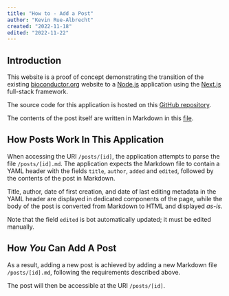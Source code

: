 ```yaml
---
title: "How to - Add a Post"
author: "Kevin Rue-Albrecht"
created: "2022-11-18"
edited: "2022-11-22"
---
```


## Introduction

This website is a proof of concept demonstrating the transition of the existing [bioconductor.org][bioconductor-org] website to a [Node.js][node-js] application using the [Next.js][next-js] full-stack framework.

The source code for this application is hosted on this [GitHub repository][github-repo].

The contents of the post itself are written in Markdown in this [file][github-post-file].

## How Posts Work In This Application

When accessing the URI `/posts/[id]`, the application attempts to parse the file `/posts/[id].md`.
The application expects the Markdown file to contain a YAML header with the fields `title`, `author`, `added` and `edited`,
followed by the contents of the post in Markdown.

Title, author, date of first creation, and date of last editing metadata in the YAML header are displayed in dedicated components of the page,
while the body of the post is converted from Markdown to HTML and displayed _as-is_.

Note that the field `edited` is bot automatically updated; it must be edited manually.

## How _You_ Can Add A Post

As a result, adding a new post is achieved by adding a new Markdown file `/posts/[id].md`, following the requirements described above.

The post will then be accessible at the URI `/posts/[id]`.

<!-- Links -->

[bioconductor-org]: http://bioconductor.org/
[node-js]: https://nodejs.org
[next-js]: https://nextjs.org/
[github-repo]: https://github.com/kevinrue/bioconductor-website-next
[github-post-file]: https://github.com/kevinrue/bioconductor-website-next/blob/main/posts/how-to-add-a-post.md
